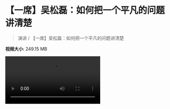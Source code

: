 # 【一席】吴松磊：如何把一个平凡的问题讲清楚

> 演讲 / 【一席】吴松磊：如何把一个平凡的问题讲清楚

**视频大小**: 249.15 MB

<div class="video"><video src="https://file.hsyhx.top/archive/演讲/【一席】吴松磊：如何把一个平凡的问题讲清楚.mp4" controls preload>🤔 您的浏览器不支持 video 标签</video></div>